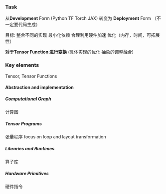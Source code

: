 <!--
 * @Date: 2022-07-10 11:18:24
 * @LastEditors: Juan Jiang
 * @LastEditTime: 2022-07-10 11:56:12
 * @FilePath: \learning-fragments\MLC\common_sense.md
-->
### Task

从**Development** Form (Python TF Torch JAX) 转变为 **Deployment** Form （不一定要代码生成）

目标: 整合不同的实现 最小化依赖 合理利用硬件加速  优化（内存，时间，可拓展性）

**对于Tensor Function 进行变换** (具体实现的优化 抽象的调整融合)

### Key elements

Tensor, Tensor Functions

####  Abstraction and implementation 

##### Computational Graph

计算图

##### Tensor Programs

张量程序 focus on loop and layout transformation

##### Libraries and Runtimes

算子库

##### Hardware Primitives

硬件指令